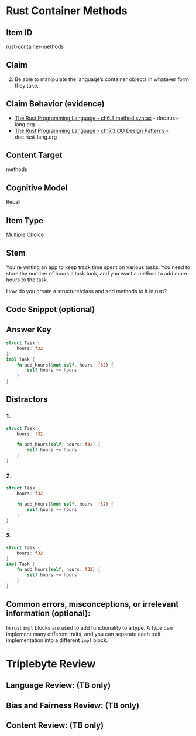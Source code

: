 # Rust Container Methods

## Item ID
rust-container-methods

## Claim
2. Be able to manipulate the language’s container objects in whatever form they take.

## Claim Behavior (evidence)
- [The Rust Programming Language - ch6.3 method syntax](https://doc.rust-lang.org/book/ch05-03-method-syntax.html) - doc.rust-lang.org
- [The Rust Programming Language - ch17.3 OO Design Patterns](https://doc.rust-lang.org/book/ch17-03-oo-design-patterns.html) - doc.rust-lang.org

## Content Target
methods

## Cognitive Model
Recall

## Item Type
Multiple Choice

## Stem

You're writing an app to keep track time spent on various tasks.
You need to store the number of hours a task took, and you want a method to add more hours to the task.

How do you create a structure/class and add methods to it in rust?


## Code Snippet (optional)


## Answer Key
```rust
struct Task {
    hours: f32
}
impl Task {
    fn add_hours(&mut self, hours: f32) {
        self.hours += hours
    }
}
```

## Distractors

### 1.
```rust
struct Task {
    hours: f32;

    fn add_hours(self, hours: f32) {
        self.hours += hours
    }
}
```

### 2.
```rust
struct Task {
    hours: f32;

    fn add_hours(&mut self, hours: f32) {
        self.hours += hours
    }
}
```

### 3.
```rust
struct Task {
    hours: f32
}
impl Task {
    fn add_hours(self, hours: f32) {
        self.hours += hours
    }
}
```

## Common errors, misconceptions, or irrelevant information (optional):

In rust `impl` blocks are used to add functionality to a type.  A type can implement many different traits, and you can separate each trait implementation into a different `impl` block.

# Triplebyte Review


## Language Review: (TB only)


## Bias and Fairness Review: (TB only)


## Content Review: (TB only)

